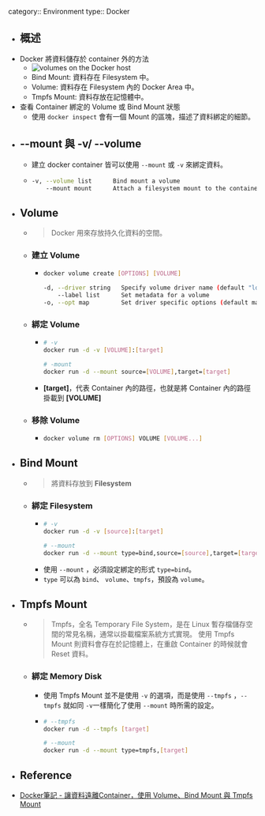 category:: Environment
type:: Docker

- ## 概述
- Docker 將資料儲存於 container 外的方法
	- ![volumes on the Docker host](https://docs.docker.com/storage/images/types-of-mounts-volume.png)
	- Bind Mount: 資料存在 Filesystem 中。
	- Volume: 資料存在 Filesystem 內的 Docker Area 中。
	- Tmpfs Mount: 資料存放在記憶體中。
- 查看 Container 綁定的 Volume 或 Bind Mount 狀態
	- 使用 `docker inspect` 會有一個 Mount 的區塊，描述了資料綁定的細節。
- ## --mount 與 -v/ --volume
	- 建立 docker container 皆可以使用 `--mount` 或 `-v` 來綁定資料。
	- ```bash
	  -v, --volume list      Bind mount a volume
	      --mount mount      Attach a filesystem mount to the container
	  ```
- ## Volume
	- > Docker 用來存放持久化資料的空間。
	- ### 建立 Volume
		- ```bash
		  docker volume create [OPTIONS] [VOLUME]
		  
		  -d, --driver string   Specify volume driver name (default "local")
		      --label list      Set metadata for a volume
		  -o, --opt map         Set driver specific options (default map[])
		  ```
	- ### 綁定 Volume
		- ```bash
		  # -v
		  docker run -d -v [VOLUME]:[target]
		  
		  # -mount
		  docker run -d --mount source=[VOLUME],target=[target]
		  ```
		- **[target]**，代表 Container 內的路徑，也就是將 Container 內的路徑掛載到 **[VOLUME]**
	- ### 移除 Volume
		- ```bash
		  docker volume rm [OPTIONS] VOLUME [VOLUME...]
		  ```
- ## Bind Mount
	- > 將資料存放到 **Filesystem**
	- ### 綁定 Filesystem
		- ```bash
		  # -v
		  docker run -d -v [source]:[target]
		  
		  # --mount
		  docker run -d --mount type=bind,source=[source],target=[target]
		  ```
		- 使用 `--mount` ，必須設定綁定的形式 `type=bind`。
		- `type` 可以為 `bind`、 `volume`、`tmpfs`，預設為 `volume`。
- ## Tmpfs Mount
	- > Tmpfs，全名 Temporary File System，是在 Linux 暫存檔儲存空間的常見名稱，通常以掛載檔案系統方式實現。
	  使用 Tmpfs Mount 則資料會存在於記憶體上，在重啟 Container 的時候就會 Reset 資料。
	- ### 綁定 Memory Disk
		- 使用 Tmpfs Mount 並不是使用 `-v` 的選項，而是使用 `--tmpfs` ，`--tmpfs` 就如同 `-v`一樣簡化了使用 `--mount` 時所需的設定。
		- ```bash
		  # --tmpfs
		  docker run -d --tmpfs [target]
		  
		  # --mount
		  docker run -d --mount type=tmpfs,[target]
		  ```
- ## Reference
- [Docker筆記 - 讓資料遠離Container，使用 Volume、Bind Mount 與 Tmpfs Mount](https://medium.com/alberthg-docker-notes/docker%E7%AD%86%E8%A8%98-%E8%AE%93%E8%B3%87%E6%96%99%E9%81%A0%E9%9B%A2container-%E4%BD%BF%E7%94%A8-volume-bind-mount-%E8%88%87-tmpfs-mount-6908da341d11)